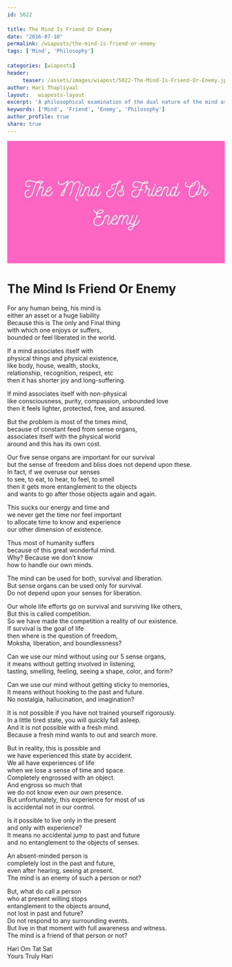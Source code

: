 ```yaml
--- 
id: 5022

title: The Mind Is Friend Or Enemy
date: "2016-07-10"
permalink: /wiaposts/the-mind-is-friend-or-enemy
tags: ['Mind', 'Philosophy']    

categories: [wiaposts] 
header:
     teaser: /assets/images/wiapost/5022-The-Mind-Is-Friend-Or-Enemy.jpg
author: Hari Thapliyaal 
layout:   wiaposts-layout
excerpt: 'A philosophical examination of the dual nature of the mind as both an ally and adversary.' 
keywords: ['Mind', 'Friend', 'Enemy', 'Philosophy']
author_profile: true 
share: true 
---
```


![The Mind Is Friend Or Enemy](/assets/images/wiapost/5022-The-Mind-Is-Friend-Or-Enemy.jpg)     
   
# The Mind Is Friend Or Enemy
    
For any human being, his mind is     
either an asset or a huge liability     
Because this is The only and Final thing     
with which one enjoys or suffers,     
bounded or feel liberated in the world.    
    
If a mind associates itself with     
physical things and physical existence,     
like body, house, wealth, stocks,     
relationship, recognition, respect, etc     
then it has shorter joy and long-suffering.    
    
If mind associates itself with non-physical     
like consciousness, purity, compassion, unbounded love     
then it feels lighter, protected, free, and assured.    
    
But the problem is most of the times mind,     
because of constant feed from sense organs,     
associates itself with the physical world     
around and this has its own cost.    
    
Our five sense organs are important for our survival     
but the sense of freedom and bliss does not depend upon these.     
In fact, if we overuse our senses     
to see, to eat, to hear, to feel, to smell     
then it gets more entanglement to the objects     
and wants to go after those objects again and again.    
    
This sucks our energy and time and     
we never get the time nor feel important     
to allocate time to know and experience     
our other dimension of existence.    
    
Thus most of humanity suffers     
because of this great wonderful mind.     
Why? Because we don’t know     
how to handle our own minds.    
    
The mind can be used for both, survival and liberation.     
But sense organs can be used only for survival.     
Do not depend upon your senses for liberation.    
    
Our whole life efforts go on survival and surviving like others,     
But this is called competition.     
So we have made the competition a reality of our existence.     
If survival is the goal of life     
then where is the question of freedom,     
Moksha, liberation, and boundlessness?    
    
Can we use our mind without using our 5 sense organs,     
it means without getting involved in listening,     
tasting, smelling, feeling, seeing a shape, color, and form?    
    
Can we use our mind without getting sticky to memories,     
It means without hooking to the past and future.     
No nostalgia, hallucination, and imagination?    
    
It is not possible if you have not trained yourself rigorously.     
In a little tired state, you will quickly fall asleep.     
And it is not possible with a fresh mind.     
Because a fresh mind wants to out and search more.    
    
But in reality, this is possible and     
we have experienced this state by accident.     
We all have experiences of life     
when we lose a sense of time and space.     
Completely engrossed with an object.     
And engross so much that     
we do not know even our own presence.     
But unfortunately, this experience for most of us     
is accidental not in our control.    
    
Is it possible to live only in the present     
and only with experience?     
It means no accidental jump to past and future     
and no entanglement to the objects of senses.    
    
An absent-minded person is     
completely lost in the past and future,     
even after hearing, seeing at present.     
The mind is an enemy of such a person or not?    
    
But, what do call a person     
who at present willing stops     
entanglement to the objects around,     
not lost in past and future?     
Do not respond to any surrounding events.     
But live in that moment with full awareness and witness.     
The mind is a friend of that person or not?    
    
Hari Om Tat Sat     
Yours Truly Hari    
